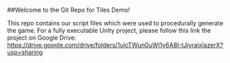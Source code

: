 ##Welcome to the Git Repo for Tiles Demo!

This repo contains our script files which were used to procedurally generate the game. For a fully executable Unity project, please follow this link the project on Google Drive:
https://drive.google.com/drive/folders/1ujcTWun0uWI1y6A8I-tJiyraixlazerX?usp=sharing
